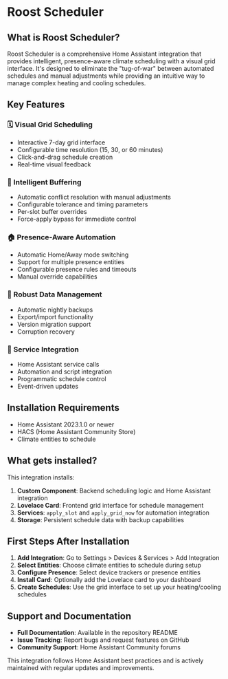 # Roost Scheduler

## What is Roost Scheduler?

Roost Scheduler is a comprehensive Home Assistant integration that provides intelligent, presence-aware climate scheduling with a visual grid interface. It's designed to eliminate the "tug-of-war" between automated schedules and manual adjustments while providing an intuitive way to manage complex heating and cooling schedules.

## Key Features

### 🗓️ Visual Grid Scheduling
- Interactive 7-day grid interface
- Configurable time resolution (15, 30, or 60 minutes)
- Click-and-drag schedule creation
- Real-time visual feedback

### 🧠 Intelligent Buffering
- Automatic conflict resolution with manual adjustments
- Configurable tolerance and timing parameters
- Per-slot buffer overrides
- Force-apply bypass for immediate control

### 🏠 Presence-Aware Automation
- Automatic Home/Away mode switching
- Support for multiple presence entities
- Configurable presence rules and timeouts
- Manual override capabilities

### 💾 Robust Data Management
- Automatic nightly backups
- Export/import functionality
- Version migration support
- Corruption recovery

### 🔧 Service Integration
- Home Assistant service calls
- Automation and script integration
- Programmatic schedule control
- Event-driven updates

## Installation Requirements

- Home Assistant 2023.1.0 or newer
- HACS (Home Assistant Community Store)
- Climate entities to schedule

## What gets installed?

This integration installs:
1. **Custom Component**: Backend scheduling logic and Home Assistant integration
2. **Lovelace Card**: Frontend grid interface for schedule management
3. **Services**: `apply_slot` and `apply_grid_now` for automation integration
4. **Storage**: Persistent schedule data with backup capabilities

## First Steps After Installation

1. **Add Integration**: Go to Settings > Devices & Services > Add Integration
2. **Select Entities**: Choose climate entities to schedule during setup
3. **Configure Presence**: Select device trackers or presence entities
4. **Install Card**: Optionally add the Lovelace card to your dashboard
5. **Create Schedules**: Use the grid interface to set up your heating/cooling schedules

## Support and Documentation

- **Full Documentation**: Available in the repository README
- **Issue Tracking**: Report bugs and request features on GitHub
- **Community Support**: Home Assistant Community forums

This integration follows Home Assistant best practices and is actively maintained with regular updates and improvements.